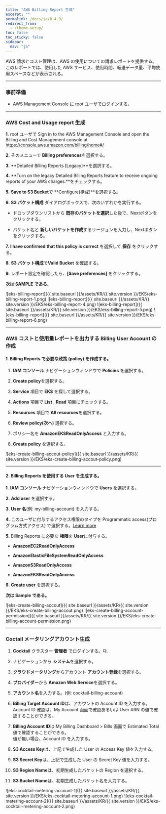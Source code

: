 ```yaml
---
title: "AWS Billing Report 生成"
excerpt: ""
permalink: /docs/ja/8.4.9/
redirect_from:
  - /theme-setup/
toc: false
toc_sticky: false
sidebar:
  nav: "ja"
---
```


AWS 請求とコスト管理は、AWS の使用についての請求レポートを提供する。このレポートでは、使用した AWS サービス、使用時間、転送データ量、平均使用スペースなどが表示される。

----

### 事前準備

* AWS Management Console に root ユーザでログインする。

----

### AWS Cost and Usage report 生成

**1.** root ユーザで Sign in to the AWS Management Console and open the Billing and Cost Management console at <https://console.aws.amazon.com/billing/home#/>

**2.** そのメニューで **Billing preferences**を選択する。

**3.** **Detailed Billing Reports [Legacy]**を選択する。

**4.** **Turn on the legacy Detailed Billing Reports feature to receive ongoing reports of your AWS charges.**をチェックする。

**5.** **Save to S3 Bucket**で **Configure(構成)**を選択する。

**6.** **S3 バケット構成** ダイアログボックスで、次のいずれかを実行する。

  * ドロップダウンリストから **既存のバケットを選択**した後で、Nextボタンをクリックする。

  * バケット名と **新しいバケットを作成**するリージョンを入力し、Nextボタンをクリックする。

**7.** **I have confirmed that this policy is correct** を選択して **保存** をクリックする。

**8.** **S3 バケット構成**で**Valid Bucket** を確認する。

**9.** レポート設定を確認したら、**[Save preferences]** をクリックする。

**次は SAMPLE である.**

![eks-billing-report]({{ site.baseurl }}/assets/KR/{{ site.version }}/EKS/eks-billing-report-1.png)
![eks-billing-report]({{ site.baseurl }}/assets/KR/{{ site.version }}/EKS/eks-billing-report-4.png)
![eks-billing-report]({{ site.baseurl }}/assets/KR/{{ site.version }}/EKS/eks-billing-report-5.png)
![eks-billing-report]({{ site.baseurl }}/assets/KR/{{ site.version }}/EKS/eks-billing-report-6.png)

----

### AWS コストと使用量レポートを出力する Billing User Account の作成

#### 1. Billing Reports で必要な政策 (policy) を作成する。

  1. **IAM コンソール** ナビゲーションウィンドウで **Policies** を選択する。 

  2. **Create policy**を選択する。

  3. **Service** 項目で **EKS** を探して選択する。

  4. **Actions** 項目で **List** , **Read** 項目にチェックする。

  5. **Resources** 項目で **All resources**を選択する。

  6. **Review policy(次へ)** 選択する。

  7. ポリシー名を **AmazonEKSReadOnlyAccess** と入力する。

  8. **Create policy** を選択する。

  ![eks-create-billing-accout-policy]({{ site.baseurl }}/assets/KR/{{ site.version }}/EKS/eks-create-billing-accout-policy.png)

----

#### 2. Billing Reports を使用する User を生成する。

**1.** **IAM コンソール** ナビゲーションウィンドウで **Users** を選択する。 

**2.** **Add user** を選択する。

**3.** **User 名**(例: my-billing-account) を入力する。

**4.** このユーザに付与するアクセス権限のタイプを Programmatic access(プログラム方式アクセス) で選択する。[Learn more](https://docs.aws.amazon.com/ko_kr/IAM/latest/UserGuide/id_users_create.html)

**5.** Billing Reports に必要な **権限**を **User**に付与する。

  * **AmazonEC2ReadOnlyAccess**

  * **AmazonElasticFileSystemReadOnlyAccess**

  * **AmazonS3ReadOnlyAccess**

  * **AmazonEKSReadOnlyAccess**

**6.** **Create user** を選択する。

  **次は Sample である。**

  ![eks-create-billing-accout]({{ site.baseurl }}/assets/KR/{{ site.version }}/EKS/eks-create-billing-accout.png)
  ![eks-create-billing-account-permission]({{ site.baseurl }}/assets/KR/{{ site.version }}/EKS/eks-create-billing-account-permission.png)

----

### Coctail メータリングアカウント生成

  1. **Cocktail** クラスター **管理者** でログインする。다.

  2. ナビゲーションから **システム**を選択する。

  3. **クラウドメータリング**からアカウント **アカウント登録**を選択する。

  4. **プロバイダー**から **Amazon Web Service**を選択する。

  5. **アカウント名**を入力する。(例: cocktail-billing-account)

  6. **Billing Target Account ID**は、アカウントの Account ID を入力する。  
  Account ID 確認は、My Account 画面で確認あるいは User ARN の値で確認することができる。

  7. **Billing Account ID**は My Billing Dashboard > Bills 画面で Estimated Total 値で確認することができる。  
  値が無い場合、Account ID を入力する。

  8. **S3 Access Key**は、上記で生成した User の Access Key 値を入力する。

  9. **S3 Secret Key**は、上記で生成した User の Secret Key 値を入力する。

  10. **S3 Region Name**は、初期生成したバケットの Region を選択する。

  11. **S3 Bucket Name**は、初期生成したバケット名を入力する。

  ![eks-cocktail-metering-account-1]({{ site.baseurl }}/assets/KR/{{ site.version }}/EKS/eks-cocktail-metering-account-1.png)
  ![eks-cocktail-metering-account-2]({{ site.baseurl }}/assets/KR/{{ site.version }}/EKS/eks-cocktail-metering-account-2.png)
